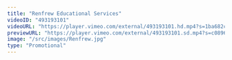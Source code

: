 ```yaml
---
title: "Renfrew Educational Services"
videoID: "493193101"
videoURL: "https://player.vimeo.com/external/493193101.hd.mp4?s=1ba682c1e70f437cd7f1ee065faa75c2e0257c8a&profile_id=175"
previewURL: "https://player.vimeo.com/external/493193101.sd.mp4?s=c089668aab3f0b4953c767a627b896a295376c77&profile_id=165"
image: "/src/images/Renfrew.jpg"
type: "Promotional"
---
```

